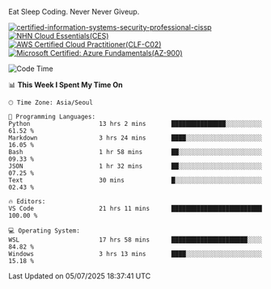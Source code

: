 Eat Sleep Coding.
Never Never Giveup.

[![certified-information-systems-security-professional-cissp](https://github.com/user-attachments/assets/d259884f-7f9a-4d80-a663-6968ead7464a)](https://www.credly.com/badges/f394a010-85a0-450b-9136-8043af01d71c/public_url)
[![NHN Cloud Essentials(CES)](https://github.com/user-attachments/assets/f405dcae-c923-424d-927f-e993bac10fa9)](https://www.nhncloud.com/kr/edu/certification/search)
[![AWS Certified Cloud Practitioner(CLF-C02)](https://github.com/user-attachments/assets/5199a6f5-42d5-4e70-b493-16c3fd42e691)](https://www.credly.com/badges/235e2b66-a782-4a21-ac77-ac4e42037113)
[![Microsoft Certified: Azure Fundamentals(AZ-900)](https://github.com/user-attachments/assets/7eb23f86-6311-42f9-83ab-166a25656710)](https://learn.microsoft.com/en-us/users/tiaz0128/credentials/ca6706271c8233ef)

<!--START_SECTION:waka-->
![Code Time](http://img.shields.io/badge/Code%20Time-4%2C261%20hrs%2036%20mins-blue)

📊 **This Week I Spent My Time On** 

```text
🕑︎ Time Zone: Asia/Seoul

💬 Programming Languages: 
Python                   13 hrs 2 mins       ███████████████░░░░░░░░░░   61.52 % 
Markdown                 3 hrs 24 mins       ████░░░░░░░░░░░░░░░░░░░░░   16.05 % 
Bash                     1 hr 58 mins        ██░░░░░░░░░░░░░░░░░░░░░░░   09.33 % 
JSON                     1 hr 32 mins        ██░░░░░░░░░░░░░░░░░░░░░░░   07.25 % 
Text                     30 mins             █░░░░░░░░░░░░░░░░░░░░░░░░   02.43 % 

🔥 Editors: 
VS Code                  21 hrs 11 mins      █████████████████████████   100.00 % 

💻 Operating System: 
WSL                      17 hrs 58 mins      █████████████████████░░░░   84.82 % 
Windows                  3 hrs 13 mins       ████░░░░░░░░░░░░░░░░░░░░░   15.18 % 
```


 Last Updated on 05/07/2025 18:37:41 UTC
<!--END_SECTION:waka-->
